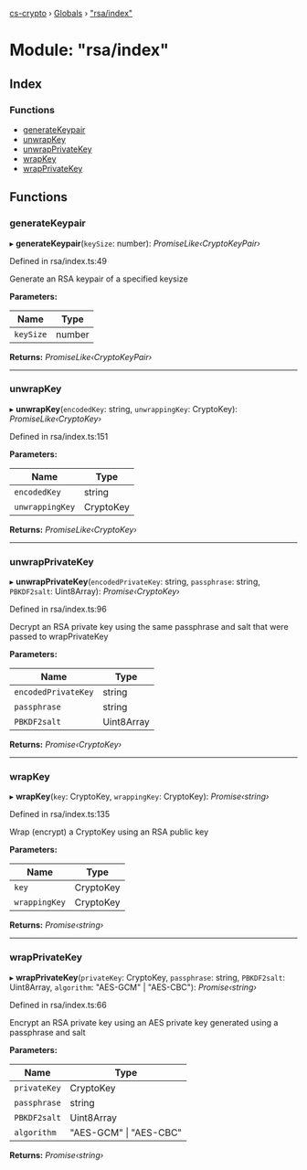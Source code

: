 [cs-crypto](../README.md) › [Globals](../globals.md) › ["rsa/index"](_rsa_index_.md)

# Module: "rsa/index"

## Index

### Functions

* [generateKeypair](_rsa_index_.md#generatekeypair)
* [unwrapKey](_rsa_index_.md#unwrapkey)
* [unwrapPrivateKey](_rsa_index_.md#unwrapprivatekey)
* [wrapKey](_rsa_index_.md#wrapkey)
* [wrapPrivateKey](_rsa_index_.md#wrapprivatekey)

## Functions

###  generateKeypair

▸ **generateKeypair**(`keySize`: number): *PromiseLike‹CryptoKeyPair›*

Defined in rsa/index.ts:49

Generate an RSA keypair of a specified keysize

**Parameters:**

Name | Type |
------ | ------ |
`keySize` | number |

**Returns:** *PromiseLike‹CryptoKeyPair›*

___

###  unwrapKey

▸ **unwrapKey**(`encodedKey`: string, `unwrappingKey`: CryptoKey): *PromiseLike‹CryptoKey›*

Defined in rsa/index.ts:151

**Parameters:**

Name | Type |
------ | ------ |
`encodedKey` | string |
`unwrappingKey` | CryptoKey |

**Returns:** *PromiseLike‹CryptoKey›*

___

###  unwrapPrivateKey

▸ **unwrapPrivateKey**(`encodedPrivateKey`: string, `passphrase`: string, `PBKDF2salt`: Uint8Array): *Promise‹CryptoKey›*

Defined in rsa/index.ts:96

Decrypt an RSA private key using the same passphrase and salt that were passed to wrapPrivateKey

**Parameters:**

Name | Type |
------ | ------ |
`encodedPrivateKey` | string |
`passphrase` | string |
`PBKDF2salt` | Uint8Array |

**Returns:** *Promise‹CryptoKey›*

___

###  wrapKey

▸ **wrapKey**(`key`: CryptoKey, `wrappingKey`: CryptoKey): *Promise‹string›*

Defined in rsa/index.ts:135

Wrap (encrypt) a CryptoKey using an RSA public key

**Parameters:**

Name | Type |
------ | ------ |
`key` | CryptoKey |
`wrappingKey` | CryptoKey |

**Returns:** *Promise‹string›*

___

###  wrapPrivateKey

▸ **wrapPrivateKey**(`privateKey`: CryptoKey, `passphrase`: string, `PBKDF2salt`: Uint8Array, `algorithm`: "AES-GCM" | "AES-CBC"): *Promise‹string›*

Defined in rsa/index.ts:66

Encrypt an RSA private key using an AES private key generated using a passphrase and salt

**Parameters:**

Name | Type |
------ | ------ |
`privateKey` | CryptoKey |
`passphrase` | string |
`PBKDF2salt` | Uint8Array |
`algorithm` | "AES-GCM" &#124; "AES-CBC" |

**Returns:** *Promise‹string›*
